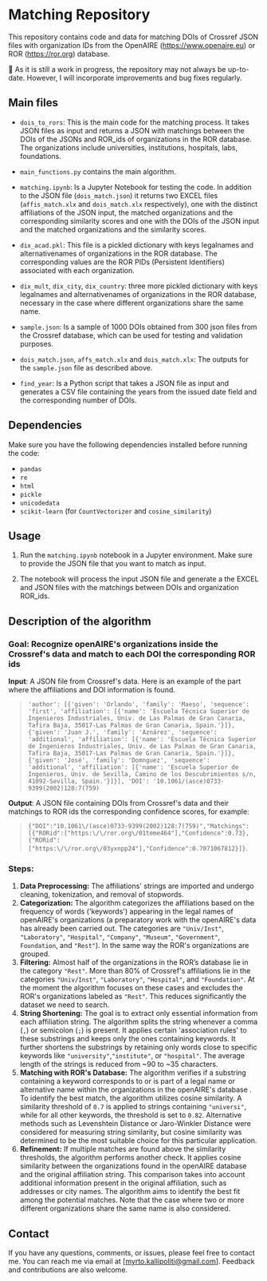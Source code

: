 # Matching Repository

This repository contains code and data for matching DOIs of Crossref JSON files with organization IDs from the OpenAIRE (https://www.openaire.eu) or ROR (https://ror.org) database.

🚀 As it is still a work in progress, the repository may not always be up-to-date. 
However, I will incorporate improvements and bug fixes regularly. 

## Main files

- `dois_to_rors`: This is the main code for the matching process. It takes JSON files as input and returns a JSON with matchings between the DOIs of the JSONs and ROR_ids of organizations in the ROR database. The organizations include universities, institutions, hospitals, labs, foundations.

- `main_functions.py` contains the main algorithm.
  
- `matching.ipynb`: Is a Jupyter Notebook for testing the code. In addition to the JSON file (`dois_match.json`) it returns two EXCEL files (`affis_match.xlx` and `dois_match.xlx` respectively), one with the distinct affiliations of the JSON input, the matched organizations and the corresponding similarity scores and one with the DOIs of the JSON input and the matched organizations and the similarity scores.

- `dix_acad.pkl`: This file is a pickled dictionary with keys legalnames and alternativenames of organizations in the ROR database. The corresponding values are the ROR PIDs (Persistent Identifiers) associated with each organization.

- `dix_mult`, `dix_city`, `dix_country`: three more pickled dictionary with keys legalnames and alternativenames of organizations in the ROR database, necessary in the case where different organizations share the same name.

- `sample.json`: Is a sample of 1000 DOIs obtained from 300 json files from the Crossref database, which can be used for testing and validation purposes.
  
- `dois_match.json`, `affs_match.xlx` and `dois_match.xlx`: The outputs for the `sample.json` file as described above.

- `find_year`: Is a Python script that takes a JSON file as input and generates a CSV file containing the years from the issued date field and the corresponding number of DOIs.


## Dependencies

Make sure you have the following dependencies installed before running the code:

- `pandas`
- `re`
- `html`
- `pickle`
- `unicodedata`
- `scikit-learn` (for `CountVectorizer` and `cosine_similarity`)

## Usage

1. Run the `matching.ipynb` notebook in a Jupyter environment. Make sure to provide the JSON file that you want to match as input.

2. The notebook will process the input JSON file and generate a the EXCEL and JSON files with the matchings between DOIs and organization ROR_ids.


## Description of the algorithm

### Goal: Recognize openAIRE's organizations inside the Crossref's data and match to each DOI the corresponding ROR ids

__Input__: A JSON file from Crossref's data. Here is an example of the part where the affiliations and DOI information is found. 
> `'author': [{'given': 'Orlando',
   'family': 'Maeso',
   'sequence': 'first',
   'affiliation': [{'name': 'Escuela Técnica Superior de Ingenieros Industriales, Univ. de Las Palmas de Gran Canaria, Tafira Baja, 35017-Las Palmas de Gran Canaria, Spain.'}]},
  {'given': 'Juan J.',
   'family': 'Aznárez',
   'sequence': 'additional',
   'affiliation': [{'name': 'Escuela Técnica Superior de Ingenieros Industriales, Univ. de Las Palmas de Gran Canaria, Tafira Baja, 35017-Las Palmas de Gran Canaria, Spain.'}]},
  {'given': 'José',
   'family': 'Domnguez',
   'sequence': 'additional',
   'affiliation': [{'name': 'Escuela Superior de Ingenieros, Univ. de Sevilla, Camino de los Descubrimientos s/n, 41092-Sevilla, Spain.'}]}],
 'DOI': '10.1061/(asce)0733-9399(2002)128:7(759)`


__Output__: A JSON file containing DOIs from Crossref's data and their matchings to ROR ids the corresponding confidence scores, for example: 
>`{"DOI":"10.1061\/(asce)0733-9399(2002)128:7(759)","Matchings":[{"RORid":["https:\/\/ror.org\/01teme464"],"Confidence":0.73},{"RORid":["https:\/\/ror.org\/03yxnpp24"],"Confidence":0.7071067812}]}`.


### Steps:

1. **Data Preprocessing:** The affiliations' strings are imported and undergo cleaning, tokenization, and removal of stopwords.
2. **Categorization:** The algorithm categorizes the affiliations based on the frequency of words ('keywords') appearing in the legal names of openAIRE's organizations (a preparatory work with the openAIRE's data has already been carried out. The categories are
`"Univ/Inst"`, `"Laboratory"`, `"Hospital"`, `"Company"`, `"Museum"`, `"Government"`, `Foundation`, and `"Rest"`). 
In the same way the ROR's organizations are grouped.
4. **Filtering:** Almost half of the organizations in the ROR’s database lie in the category `"Rest"`. More than 80% of Crossref's affiliations lie in the categories `"Univ/Inst"`, `"Laboratory"`, `"Hospital"`, and `"Foundation"`. At the moment the algorithm focuses on these cases and excludes the ROR's organizations labeled as `"Rest"`. This reduces significantly the dataset we need to search.
5. **String Shortening:** The goal is to extract only essential information from each affiliation string. The algorithm splits the string whenever a comma (`,`) or semicolon (`;`) is present. It applies certain 'association rules' to these substrings and keeps only the ones containing keywords. It further shortens the substrings by retaining only words close to specific keywords like `"university"`,`"institute"`, or `"hospital"`. The average length of the strings is reduced from ~90 to ~35 characters.
6. **Matching with ROR's Database:** The algorithm verifies if a substring containing a keyword corresponds to or is part of a legal name or alternative name within the organizations in the openAIRE's database . To identify the best match, the algorithm utilizes cosine similarity. A similarity threshold of `0.7` is applied to strings containing `"universi"`, while for all other keywords, the threshold is set to `0.82`. Alternative methods such as Levenshtein Distance or Jaro-Winkler Distance were considered for measuring string similarity, but cosine similarity was determined to be the most suitable choice for this particular application. 
7. **Refinement:** If multiple matches are found above the similarity thresholds, the algorithm performs another check. It applies cosine similarity between the organizations found in the openAIRE database and the original affiliation string. This comparison takes into account additional information present in the original affiliation, such as addresses or city names. The algorithm aims to identify the best fit among the potential matches. Note that the case where two or more different organizations share the same name is also considered. 


## Contact

If you have any questions, comments, or issues, please feel free to contact me. You can reach me via email at [myrto.kallipoliti@gmail.com]. Feedback and contributions are also welcome.

